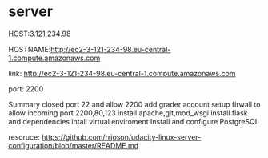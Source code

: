 # server


HOST:3.121.234.98

HOSTNAME:http://ec2-3-121-234-98.eu-central-1.compute.amazonaws.com

link: http://ec2-3-121-234-98.eu-central-1.compute.amazonaws.com

port: 2200


Summary 
closed port 22 and allow 2200
add grader account
setup firwall to allow incoming port 2200,80,123
install apache,git,mod_wsgi
install flask and dependencies
intall virtual enviroment
Install and configure PostgreSQL


resoruce: https://github.com/rrjoson/udacity-linux-server-configuration/blob/master/README.md


